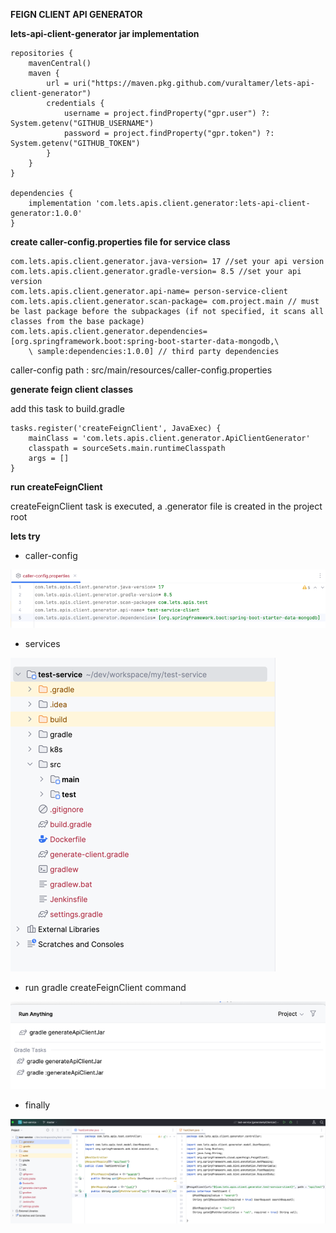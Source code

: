 **FEIGN CLIENT API GENERATOR**

**lets-api-client-generator jar implementation**

    repositories {
        mavenCentral()
        maven {
            url = uri("https://maven.pkg.github.com/vuraltamer/lets-api-client-generator")
            credentials {
                username = project.findProperty("gpr.user") ?: System.getenv("GITHUB_USERNAME")
                password = project.findProperty("gpr.token") ?: System.getenv("GITHUB_TOKEN")
            }
        }
    }

    dependencies {
        implementation 'com.lets.apis.client.generator:lets-api-client-generator:1.0.0'
    }

**create caller-config.properties file for service class**

    com.lets.apis.client.generator.java-version= 17 //set your api version
    com.lets.apis.client.generator.gradle-version= 8.5 //set your api version
    com.lets.apis.client.generator.api-name= person-service-client
    com.lets.apis.client.generator.scan-package= com.project.main // must be last package before the subpackages (if not specified, it scans all classes from the base package)
    com.lets.apis.client.generator.dependencies= [org.springframework.boot:spring-boot-starter-data-mongodb,\
        \ sample:dependencies:1.0.0] // third party dependencies

caller-config path : src/main/resources/caller-config.properties

**generate feign client classes**

add this task to build.gradle

    tasks.register('createFeignClient', JavaExec) {
        mainClass = 'com.lets.apis.client.generator.ApiClientGenerator'
        classpath = sourceSets.main.runtimeClasspath
        args = []
    }

**run createFeignClient**

createFeignClient task is executed, a .generator file is created in the project root

**lets try**

- caller-config

![img.png](img/img_4.png)

- services

![img_1.png](img/img_1.png)

- run gradle createFeignClient command
 
![img_2.png](img/img_2.png)

- finally

![img_3.png](img/img_3.png)